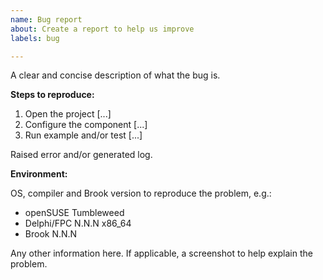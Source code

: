 ```yaml
---
name: Bug report
about: Create a report to help us improve
labels: bug

---
```


A clear and concise description of what the bug is.

**Steps to reproduce:**

1. Open the project [...]
2. Configure the component [...]
3. Run example and/or test [...]

Raised error and/or generated log.

**Environment:**

OS, compiler and Brook version to reproduce the problem, e.g.:

- openSUSE Tumbleweed
- Delphi/FPC N.N.N x86_64
- Brook N.N.N

Any other information here. If applicable, a screenshot to help explain the problem.